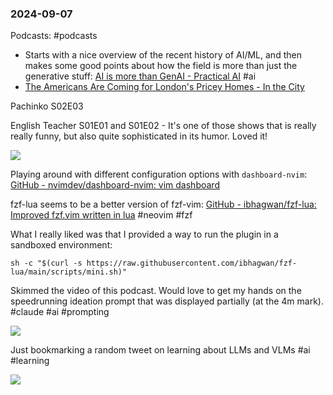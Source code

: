 ### 2024-09-07
Podcasts: #podcasts 
* Starts with a nice overview of the recent history of AI/ML, and then makes some good points about how the field is more than just the generative stuff:  [AI is more than GenAI - Practical AI](https://lnns.co/KiBaNEcd6b1)  #ai 
* [The Americans Are Coming for London's Pricey Homes - In the City](https://www.listennotes.com/podcasts/in-the-city/the-americans-are-coming-for-cj5X3dVhrtD/)

Pachinko S02E03

English Teacher S01E01 and S01E02 - It's one of those shows that is really really funny, but also quite sophisticated in its humor. Loved it!

![](https://www.youtube.com/watch?v=jfvKrsaZrEA)

Playing around with different configuration options with `dashboard-nvim`: [GitHub - nvimdev/dashboard-nvim: vim dashboard](https://github.com/nvimdev/dashboard-nvim)

fzf-lua seems to be a better version of fzf-vim: [GitHub - ibhagwan/fzf-lua: Improved fzf.vim written in lua](https://github.com/ibhagwan/fzf-lua) #neovim #fzf

What I really liked was that I provided a way to run the plugin in a sandboxed environment:

```
sh -c "$(curl -s https://raw.githubusercontent.com/ibhagwan/fzf-lua/main/scripts/mini.sh)"
```


Skimmed the video of this podcast. Would love to get my hands on the speedrunning ideation prompt that was displayed partially (at the 4m mark). #claude #ai #prompting

![](https://youtu.be/fK5U-ejFj0k?t=234)

Just bookmarking a random tweet on learning about LLMs and VLMs #ai #learning

![](https://x.com/saurabhalonee/status/1832038708020654486) 

